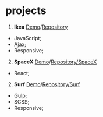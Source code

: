 # projects
1. **Ikea** [Demo](https://leonidlukin.github.io/Ikea/)/[Repository](https://github.com/LeonidLukin/Ikea)
  - JavaScript;
  - Ajax;
  - Responsive;
2. **SpaceX** [Demo](https://leonidlukin.github.io/SpaceX/)/[Repository/SpaceX](https://leonidlukin.github.io/SpaceX/)
  - React;
2. **Surf** [Demo](https://leonidlukin.github.io/surf/)/[Repository/Surf](https://leonidlukin.github.io/surf/)
  - Gulp;
  - SCSS;
  - Responsive;

